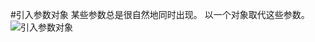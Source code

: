 #引入参数对象
某些参数总是很自然地同时出现。
以一个对象取代这些参数。
![引入参数对象](https://img.imgdb.cn/item/601f5b5c3ffa7d37b3d87847.jpg)